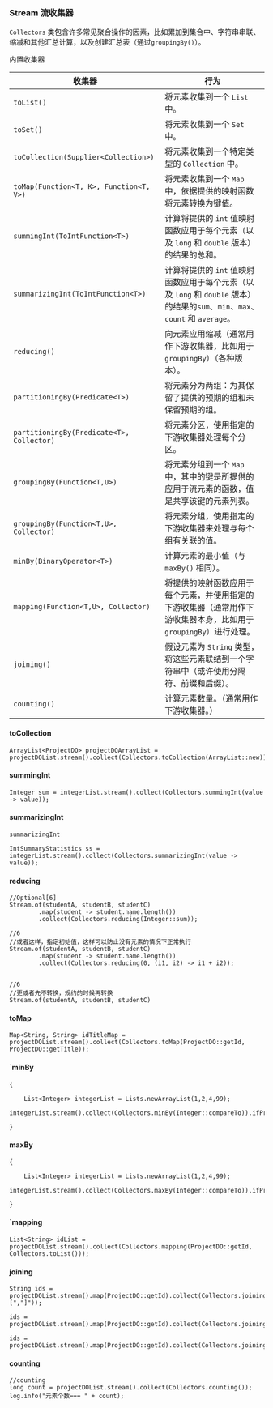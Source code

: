 ###  Stream 流收集器

`Collectors` 类包含许多常见聚合操作的因素，比如累加到集合中、字符串串联、缩减和其他汇总计算，以及创建汇总表（通过`groupingBy()`）。

内置收集器

| 收集器                                    | 行为                                                         |
| ----------------------------------------- | ------------------------------------------------------------ |
| `toList()`                                | 将元素收集到一个 `List` 中。                                 |
| `toSet()`                                 | 将元素收集到一个 `Set` 中。                                  |
| `toCollection(Supplier<Collection>)`      | 将元素收集到一个特定类型的 `Collection` 中。                 |
| `toMap(Function<T, K>, Function<T, V>)`   | 将元素收集到一个 `Map` 中，依据提供的映射函数将元素转换为键值。 |
| `summingInt(ToIntFunction<T>)`            | 计算将提供的 `int` 值映射函数应用于每个元素（以及 `long` 和 `double` 版本）的结果的总和。 |
| `summarizingInt(ToIntFunction<T>)`        | 计算将提供的 `int` 值映射函数应用于每个元素（以及 `long` 和 `double` 版本）的结果的`sum`、`min`、`max`、`count` 和 `average`。 |
| `reducing()`                              | 向元素应用缩减（通常用作下游收集器，比如用于 `groupingBy`）（各种版本）。 |
| `partitioningBy(Predicate<T>)`            | 将元素分为两组：为其保留了提供的预期的组和未保留预期的组。   |
| `partitioningBy(Predicate<T>, Collector)` | 将元素分区，使用指定的下游收集器处理每个分区。               |
| `groupingBy(Function<T,U>)`               | 将元素分组到一个 `Map` 中，其中的键是所提供的应用于流元素的函数，值是共享该键的元素列表。 |
| `groupingBy(Function<T,U>, Collector)`    | 将元素分组，使用指定的下游收集器来处理与每个组有关联的值。   |
| `minBy(BinaryOperator<T>)`                | 计算元素的最小值（与 `maxBy()` 相同）。                      |
| `mapping(Function<T,U>, Collector)`       | 将提供的映射函数应用于每个元素，并使用指定的下游收集器（通常用作下游收集器本身，比如用于 `groupingBy`）进行处理。 |
| `joining()`                               | 假设元素为 `String` 类型，将这些元素联结到一个字符串中（或许使用分隔符、前缀和后缀）。 |
| `counting()`                              | 计算元素数量。（通常用作下游收集器。）                       |



#### toCollection

```
ArrayList<ProjectDO> projectDOArrayList = projectDOList.stream().collect(Collectors.toCollection(ArrayList::new));
```

#### summingInt

```
Integer sum = integerList.stream().collect(Collectors.summingInt(value -> value));
```

#### summarizingInt

```
summarizingInt
```

```
IntSummaryStatistics ss = integerList.stream().collect(Collectors.summarizingInt(value -> value));
```

#### reducing

```
//Optional[6]
Stream.of(studentA, studentB, studentC)
        .map(student -> student.name.length())
        .collect(Collectors.reducing(Integer::sum));
 
//6
//或者这样，指定初始值，这样可以防止没有元素的情况下正常执行
Stream.of(studentA, studentB, studentC)
        .map(student -> student.name.length())
        .collect(Collectors.reducing(0, (i1, i2) -> i1 + i2));
 
 
//6
//更或者先不转换，规约的时候再转换
Stream.of(studentA, studentB, studentC)

```





#### toMap

```
Map<String, String> idTitleMap = projectDOList.stream().collect(Collectors.toMap(ProjectDO::getId, ProjectDO::getTitle));
```

#### `minBy

```
{

    List<Integer> integerList = Lists.newArrayList(1,2,4,99);
    integerList.stream().collect(Collectors.minBy(Integer::compareTo)).ifPresent(System.err::print);

}
```

#### maxBy



```
{

    List<Integer> integerList = Lists.newArrayList(1,2,4,99);
    integerList.stream().collect(Collectors.maxBy(Integer::compareTo)).ifPresent(System.err::print);

}
```



#### `mapping

```
List<String> idList = projectDOList.stream().collect(Collectors.mapping(ProjectDO::getId, Collectors.toList()));
```

#### joining



```
String ids = projectDOList.stream().map(ProjectDO::getId).collect(Collectors.joining(",","[","]"));
```

```
ids = projectDOList.stream().map(ProjectDO::getId).collect(Collectors.joining());
```

```
ids = projectDOList.stream().map(ProjectDO::getId).collect(Collectors.joining(","));
```

#### counting

```
//counting
long count = projectDOList.stream().collect(Collectors.counting());
log.info("元素个数=== " + count);
```